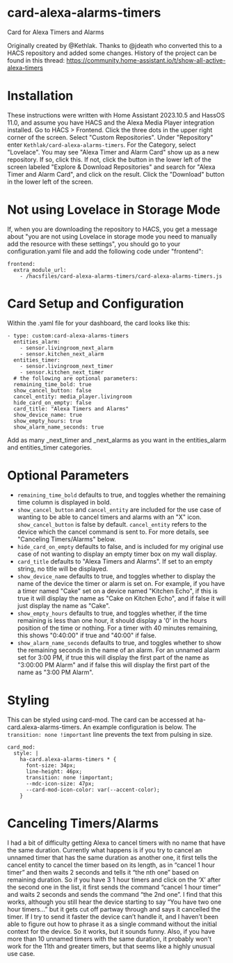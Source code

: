 # card-alexa-alarms-timers
Card for Alexa Timers and Alarms

Originally created by @Kethlak.
Thanks to @jdeath who converted this to a HACS repository and added some changes. History of the project can be found in this thread: https://community.home-assistant.io/t/show-all-active-alexa-timers

# Installation
These instructions were written with Home Assistant 2023.10.5 and HassOS 11.0, and assume you have HACS and the Alexa Media Player integration installed.
Go to HACS > Frontend. Click the three dots in the upper right corner of the screen. Select "Custom Repositories". Under "Repository" enter `Kethlak/card-alexa-alarms-timers`. For the Category, select "Lovelace".
You may see "Alexa Timer and Alarm Card" show up as a new repository. If so, click this. If not, click the button in the lower left of the screen labeled "Explore & Download Repositories" and search for "Alexa Timer and Alarm Card", and click on the result.
Click the "Download" button in the lower left of the screen.

# Not using Lovelace in Storage Mode
If, when you are downloading the repository to HACS, you get a message about "you are not using Lovelace in storage mode you need to manually add the resource with these settings", you should go to your configuration.yaml file and add the following code under "frontend":
```
frontend:
  extra_module_url:
    - /hacsfiles/card-alexa-alarms-timers/card-alexa-alarms-timers.js
```

# Card Setup and Configuration
Within the .yaml file for your dashboard, the card looks like this:

```
- type: custom:card-alexa-alarms-timers
  entities_alarm:
    - sensor.livingroom_next_alarm
    - sensor.kitchen_next_alarm
  entities_timer:
    - sensor.livingroom_next_timer
    - sensor.kitchen_next_timer
  # the following are optional parameters:
  remaining_time_bold: true
  show_cancel_button: false
  cancel_entity: media_player.livingroom
  hide_card_on_empty: false
  card_title: "Alexa Timers and Alarms"
  show_device_name: true
  show_empty_hours: true
  show_alarm_name_seconds: true
```

Add as many _next_timer and _next_alarms as you want in the entities_alarm and entities_timer categories.

# Optional Parameters
- `remaining_time_bold` defaults to true, and toggles whether the remaining time column is displayed in bold.
- `show_cancel_button` and `cancel_entity` are included for the use case of wanting to be able to cancel timers and alarms with an "X" icon. `show_cancel_button` is false by default. `cancel_entity` refers to the device which the cancel command is sent to. For more details, see "Canceling Timers/Alarms" below.
- `hide_card_on_empty` defaults to false, and is included for my original use case of not wanting to display an empty timer box on my wall display.
- `card_title` defaults to "Alexa Timers and Alarms". If set to an empty string, no title will be displayed.
- `show_device_name` defaults to true, and toggles whether to display the name of the device the timer or alarm is set on. For example, if you have a timer named "Cake" set on a device named "Kitchen Echo", if this is true it will display the name as "Cake on Kitchen Echo", and if false it will just display the name as "Cake".
- `show_empty_hours` defaults to true, and toggles whether, if the time remaining is less than one hour, it should display a '0' in the hours position of the time or nothing. For a timer with 40 minutes remaining, this shows "0:40:00" if true and "40:00" if false.
- `show_alarm_name_seconds` defaults to true, and toggles whether to show the remaining seconds in the name of an alarm. For an unnamed alarm set for 3:00 PM, if true this will display the first part of the name as "3:00:00 PM Alarm" and if false this will display the first part of the name as "3:00 PM Alarm".

# Styling
This can be styled using card-mod. The card can be accessed at ha-card.alexa-alarms-timers. An example configuration is below. The `transition: none !important` line prevents the text from pulsing in size.
```
card_mod:
  style: |
    ha-card.alexa-alarms-timers * {
      font-size: 34px;
      line-height: 46px;
      transition: none !important;
      --mdc-icon-size: 47px;
      --card-mod-icon-color: var(--accent-color);
    }
```

# Canceling Timers/Alarms
I had a bit of difficulty getting Alexa to cancel timers with no name that have the same duration. Currently what happens is if you try to cancel an unnamed timer that has the same duration as another one, it first tells the cancel entity to cancel the timer based on its length, as in “cancel 1 hour timer” and then waits 2 seconds and tells it “the nth one” based on remaining duration. So if you have 3 1 hour timers and click on the ‘X’ after the second one in the list, it first sends the command “cancel 1 hour timer” and waits 2 seconds and sends the command “the 2nd one”. I find that this works, although you still hear the device starting to say “You have two one hour timers…” but it gets cut off partway through and says it cancelled the timer. If I try to send it faster the device can’t handle it, and I haven’t been able to figure out how to phrase it as a single command without the initial context for the device. So it works, but it sounds funny. Also, if you have more than 10 unnamed timers with the same duration, it probably won't work for the 11th and greater timers, but that seems like a highly unusual use case.
